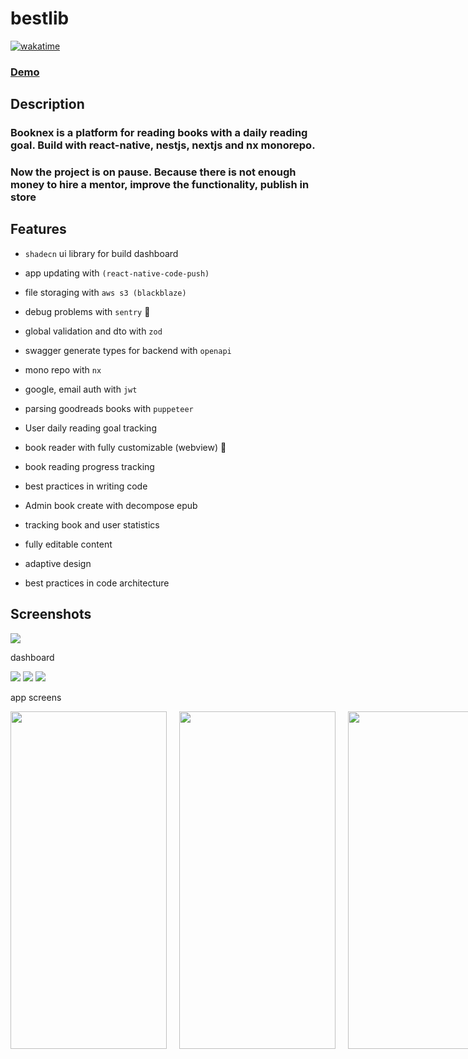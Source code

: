# bestlib
[![wakatime](https://wakatime.com/badge/github/kravchenko-anton/booknex-2.svg)](https://wakatime.com/badge/github/kravchenko-anton/booknex-2)

### [Demo](https://booknex.up.railway.app/)

## Description
### Booknex is a platform for reading books with a daily reading goal. Build with react-native, nestjs, nextjs and nx monorepo.
### Now the project is on pause. Because there is not enough money to hire a mentor, improve the functionality, publish in store

## Features
- `shadecn` ui library for build dashboard
-  app updating with  `(react-native-code-push)`
-  file storaging with `aws s3 (blackblaze)`
-  debug problems with `sentry` 🐞
-  global validation and dto with `zod`
-   swagger generate types for backend with `openapi`
-   mono repo with `nx`
-   google, email auth with `jwt`
-   parsing goodreads books with `puppeteer`

-   User daily reading goal tracking
-   book reader with fully customizable (webview) 📖
-   book reading progress tracking
-   best practices in writing code


-  Admin book create with decompose epub
-  tracking book and user statistics
-  fully editable content
-  adaptive design
-  best practices in code architecture


## Screenshots

<div float="left">
<img src="/screens/landing.png"/> 

dashboard


<img src="/screens/book-parsing.png"/>
<img src="/screens/book-statistics.png"  />
<img src="/screens/dashboard-books.png"  />

app screens
<div style="display: flex; justify-content: space-between; gap: 20px">
    <img src="/screens/reading-customization.png"  width="250" height="540"  />
    <img src="/screens/reading.png"   width="250" height="540"  />
    <img src="/screens/book-chapters.png"  width="250" height="540"  />
    <img src="/screens/reading-goal.png"   width="250" height="540"  />
    <img src="/screens/settings.png"  width="250" height="540"  />
    <img src="/screens/book-app.png"   width="250" height="540"  />
    <img src="/screens/featured.png"  width="250" height="540"  />
    <img src="/screens/library.png"   width="250" height="540"  />
</div>

</div>
